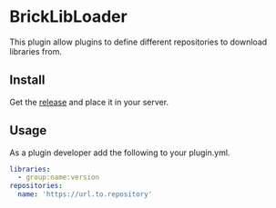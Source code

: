 # BrickLibLoader

This plugin allow plugins to define different repositories to download libraries from.

## Install

Get the [release](https://github.com/GufliMC/BrickLeaderboards/releases) and place it in your server.

## Usage

As a plugin developer add the following to your plugin.yml.

```yaml
libraries:
  - group:name:version
repositories:
  name: 'https://url.to.repository'
```
